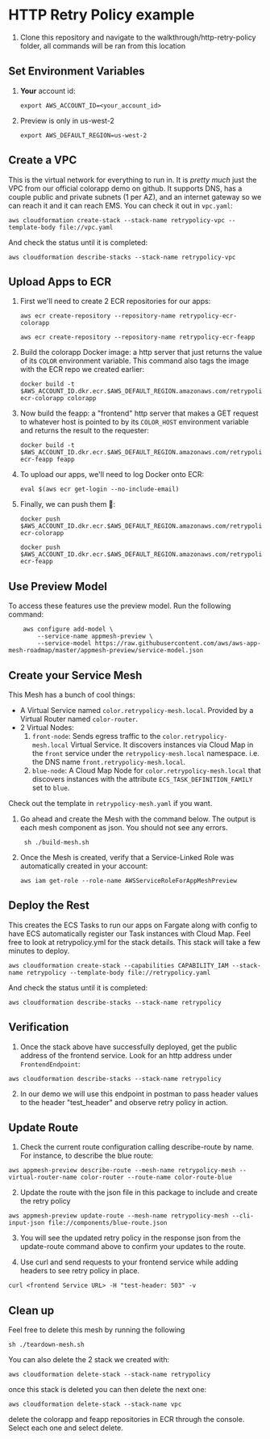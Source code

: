 # HTTP Retry Policy example

1. Clone this repository and navigate to the walkthrough/http-retry-policy folder, all commands will be ran from this location


## Set Environment Variables

1. **Your** account id:
    ```
    export AWS_ACCOUNT_ID=<your_account_id>
    ```

2. Preview is only in us-west-2
    ```
    export AWS_DEFAULT_REGION=us-west-2
    ```

## Create a VPC
This is the virtual network for everything to run in. It is *pretty much* just the VPC from our official colorapp demo on github. It supports DNS, has a couple public and private subnets (1 per AZ), and an internet gateway so we can reach it and it can reach EMS. You can check it out in `vpc.yaml`:
```
aws cloudformation create-stack --stack-name retrypolicy-vpc --template-body file://vpc.yaml
```
And check the status until it is completed:
```
aws cloudformation describe-stacks --stack-name retrypolicy-vpc
```

## Upload Apps to ECR

1. First we'll need to create 2 ECR repositories for our apps:
    ```
    aws ecr create-repository --repository-name retrypolicy-ecr-colorapp
    ```
    ```
    aws ecr create-repository --repository-name retrypolicy-ecr-feapp
    ```
2. Build the colorapp Docker image: a http server that just returns the value of its `COLOR` environment variable. This command also tags the image with the ECR repo we created earlier:
    ```
    docker build -t $AWS_ACCOUNT_ID.dkr.ecr.$AWS_DEFAULT_REGION.amazonaws.com/retrypolicy-ecr-colorapp colorapp
    ```
3. Now build the feapp: a "frontend" http server that makes a GET request to whatever host is pointed to by its `COLOR_HOST` environment variable and returns the result to the requester:
    ```
    docker build -t $AWS_ACCOUNT_ID.dkr.ecr.$AWS_DEFAULT_REGION.amazonaws.com/retrypolicy-ecr-feapp feapp
    ```
4. To upload our apps, we'll need to log Docker onto ECR:
    ```
    eval $(aws ecr get-login --no-include-email)
    ```
5. Finally, we can push them 🚀:
    ```
    docker push $AWS_ACCOUNT_ID.dkr.ecr.$AWS_DEFAULT_REGION.amazonaws.com/retrypolicy-ecr-colorapp
    ```
    ```
    docker push $AWS_ACCOUNT_ID.dkr.ecr.$AWS_DEFAULT_REGION.amazonaws.com/retrypolicy-ecr-feapp
    ```

## Use Preview Model

To access these features use the preview model. Run the following command:

```
    aws configure add-model \
        --service-name appmesh-preview \
        --service-model https://raw.githubusercontent.com/aws/aws-app-mesh-roadmap/master/appmesh-preview/service-model.json
```


## Create your Service Mesh
This Mesh has a bunch of cool things:
* A Virtual Service named `color.retrypolicy-mesh.local`. Provided by a Virtual Router named `color-router`.
* 2 Virtual Nodes:
  1. `front-node`: Sends egress traffic to the `color.retrypolicy-mesh.local` Virtual Service. It discovers instances via Cloud Map in the `front` service under the `retrypolicy-mesh.local` namespace. i.e. the DNS name `front.retrypolicy-mesh.local`.
  2. `blue-node`: A Cloud Map Node for `color.retrypolicy-mesh.local` that discovers instances with the attribute `ECS_TASK_DEFINITION_FAMILY` set to `blue`.

Check out the template in `retrypolicy-mesh.yaml` if you want.

1. Go ahead and create the Mesh with the command below. The output is each mesh component as json. You should not see any errors.
    ```
     sh ./build-mesh.sh 
    ```
    
2. Once the Mesh is created, verify that a Service-Linked Role was automatically created in your account:
    ```
    aws iam get-role --role-name AWSServiceRoleForAppMeshPreview
    ```

## Deploy the Rest
This creates the ECS Tasks to run our apps on Fargate along with config to have ECS automatically register our Task instances with Cloud Map. Feel free to look at retrypolicy.yml for the stack details. This stack will take a few minutes to deploy.

```
aws cloudformation create-stack --capabilities CAPABILITY_IAM --stack-name retrypolicy --template-body file://retrypolicy.yaml
```
And check the status until it is completed:
```
aws cloudformation describe-stacks --stack-name retrypolicy
```

## Verification

1. Once the stack above have successfully deployed, get the public address of the frontend service. Look for an http address under `FrontendEndpoint`:
  ```
  aws cloudformation describe-stacks --stack-name retrypolicy
  ```
  
2. In our demo we will use this endpoint in postman to pass header values to the header "test_header" and observe retry policy in action.

## Update Route

1. Check the current route configuration calling describe-route by name. For instance, to describe the blue route:
  ```
  aws appmesh-preview describe-route --mesh-name retrypolicy-mesh --virtual-router-name color-router --route-name color-route-blue
  ```
  
2. Update the route with the json file in this package to include and create the retry policy 
  ```
  aws appmesh-preview update-route --mesh-name retrypolicy-mesh --cli-input-json file://components/blue-route.json
  ```

3. You will see the updated retry policy in the response json from the update-route command above to confirm your updates to the route.

4. Use curl and send requests to your frontend service while adding headers to see retry policy in place.
  ```
  curl <frontend Service URL> -H "test-header: 503" -v
  ```

## Clean up 

Feel free to delete this mesh by running the following 
  ```
  sh ./teardown-mesh.sh
  ```

You can also delete the 2 stack we created with: 
  ```
  aws cloudformation delete-stack --stack-name retrypolicy
  ```
  
 once this stack is deleted you can then delete the next one:
  
  ```
  aws cloudformation delete-stack --stack-name vpc
  ```
  
 delete the colorapp and feapp repositories in ECR through the console. Select each one and select delete.